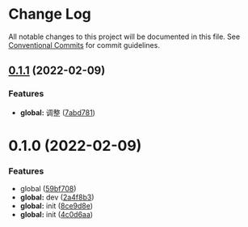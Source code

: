 # Change Log

All notable changes to this project will be documented in this file.
See [Conventional Commits](https://conventionalcommits.org) for commit guidelines.

## [0.1.1](https://github.com/zhouzuchuan/dseven-react/compare/@dseven/hooks@0.1.0...@dseven/hooks@0.1.1) (2022-02-09)


### Features

* **global:** 调整 ([7abd781](https://github.com/zhouzuchuan/dseven-react/commit/7abd781f5be0bbc3097027dbdf0a3030f62a41c8))





# 0.1.0 (2022-02-09)


### Features

* global ([59bf708](https://github.com/zhouzuchuan/dseven-react/commit/59bf7088b2e27455c3d1fd6a04007cce310fe9c0))
* **global:** dev ([2a4f8b3](https://github.com/zhouzuchuan/dseven-react/commit/2a4f8b34171bcdfad19bdeecab536645c3cf4688))
* **global:** init ([8ce9d8e](https://github.com/zhouzuchuan/dseven-react/commit/8ce9d8ed56ef7833e2e5280277d54754beb8b136))
* **global:** init ([4c0d6aa](https://github.com/zhouzuchuan/dseven-react/commit/4c0d6aa92348252180e11505a1f63c5f5b8fbdac))
